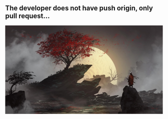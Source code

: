 ## The developer does not have push origin, only pull request...

<img src="https://github.com/QuantumBi/QuantumBi/blob/main/sakura.jpg" alt="The Me" width="800">

